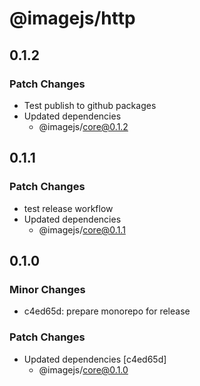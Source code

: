 # @imagejs/http

## 0.1.2

### Patch Changes

- Test publish to github packages
- Updated dependencies
  - @imagejs/core@0.1.2

## 0.1.1

### Patch Changes

- test release workflow
- Updated dependencies
  - @imagejs/core@0.1.1

## 0.1.0

### Minor Changes

- c4ed65d: prepare monorepo for release

### Patch Changes

- Updated dependencies [c4ed65d]
  - @imagejs/core@0.1.0

